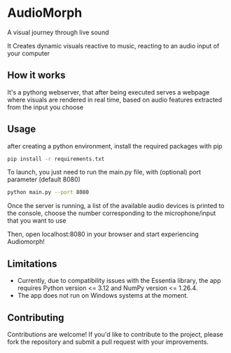 # AudioMorph
A visual journey through live sound

It Creates dynamic visuals reactive to music, reacting to an audio input of your computer

## How it works 
It's a pythong webserver, that after being executed serves a webpage where visuals are rendered in real time,
based on audio features extracted from the input you choose

## Usage
after creating a python environment, 
install the required packages with pip
```bash
pip install -r requirements.txt
```

To launch, you just need to run the main.py file, with (optional) port parameter (default 8080)

```bash
python main.py --port 8080
```

Once the server is running, a list of the available audio devices is printed to the console,
choose the number corresponding to the microphone/input that you want to use

Then, open localhost:8080 in your browser and start experiencing Audiomorph!

## Limitations
- Currently, due to compatibility issues with the Essentia library, the app requires Python version <= 3.12 and NumPy version <= 1.26.4.
- The app does not run on Windows systems at the moment.

## Contributing
Contributions are welcome! If you'd like to contribute to the project, please fork the repository and submit a pull request with your improvements.
